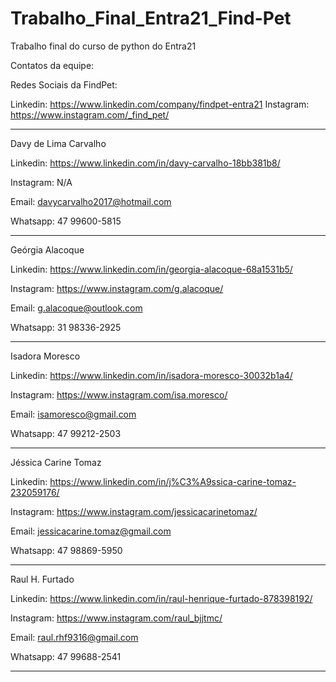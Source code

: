 # Trabalho_Final_Entra21_Find-Pet
Trabalho final do curso de python do Entra21

Contatos da equipe:

Redes Sociais da FindPet:

Linkedin: https://www.linkedin.com/company/findpet-entra21
Instagram: https://www.instagram.com/_find_pet/

---------------------------------------------------------------

Davy de Lima Carvalho

Linkedin: https://www.linkedin.com/in/davy-carvalho-18bb381b8/

Instagram: N/A

Email: davycarvalho2017@hotmail.com

Whatsapp: 47 99600-5815

---------------------------------------------------------------

Geórgia Alacoque

Linkedin: https://www.linkedin.com/in/georgia-alacoque-68a1531b5/

Instagram: https://www.instagram.com/g.alacoque/

Email: g.alacoque@outlook.com

Whatsapp: 31 98336-2925

---------------------------------------------------------------

Isadora Moresco

Linkedin: https://www.linkedin.com/in/isadora-moresco-30032b1a4/

Instagram: https://www.instagram.com/isa.moresco/

Email: isamoresco@gmail.com

Whatsapp: 47 99212-2503

---------------------------------------------------------------
Jéssica Carine Tomaz

Linkedin: https://www.linkedin.com/in/j%C3%A9ssica-carine-tomaz-232059176/

Instagram: https://www.instagram.com/jessicacarinetomaz/

Email: jessicacarine.tomaz@gmail.com

Whatsapp: 47 98869-5950

---------------------------------------------------------------

Raul H. Furtado

Linkedin: https://www.linkedin.com/in/raul-henrique-furtado-878398192/

Instagram: https://www.instagram.com/raul_bjjtmc/

Email: raul.rhf9316@gmail.com

Whatsapp: 47 99688-2541

---------------------------------------------------------------






